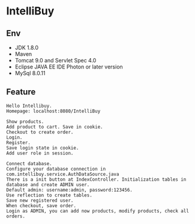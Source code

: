 # IntelliBuy

## Env
  * JDK 1.8.0
  * Maven
  * Tomcat 9.0 and Servlet Spec 4.0
  * Eclipse JAVA EE IDE Photon or later version
  * MySql 8.0.11

## Feature
    Hello Intellibuy.
    Homepage: localhost:8080/IntelliBuy
    
    Show products. 
    Add product to cart. Save in cookie.
    Checkout to create order.
    Login.
    Register.
    Save login state in cookie.
    Add user role in session.
    
    Connect database.
    Configure your database connection in com.intellibuy.service.AuthDataSource.java
    There is a init button at IndexController. Initialization tables in database and create ADMIN user.
    Default admin: username:admin, password:123456.
    Use reflection to create tables.
    Save new registered user.
    When checkout, save order.
    Login as ADMIN, you can add now products, modify products, check all orders.
